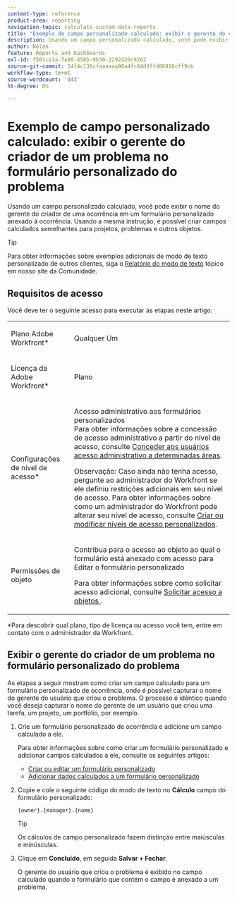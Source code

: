 ```yaml
---
content-type: reference
product-area: reporting
navigation-topic: calculate-custom-data-reports
title: "Exemplo de campo personalizado calculado: exibir o gerente do criador de um problema no formulário personalizado do problema"
description: Usando um campo personalizado calculado, você pode exibir o nome do gerente do criador de uma ocorrência em um formulário personalizado anexado à ocorrência. Usando a mesma instrução, é possível criar campos calculados semelhantes para projetos, problemas e outros objetos.
author: Nolan
feature: Reports and Dashboards
exl-id: f501ce1a-7a80-458b-9b30-2292426c9262
source-git-commit: 54f4c136cfaaaaaa90a4fc64d3ffd06816cff9cb
workflow-type: tm+mt
source-wordcount: '443'
ht-degree: 0%

---
```


# Exemplo de campo personalizado calculado: exibir o gerente do criador de um problema no formulário personalizado do problema

Usando um campo personalizado calculado, você pode exibir o nome do gerente do criador de uma ocorrência em um formulário personalizado anexado à ocorrência. Usando a mesma instrução, é possível criar campos calculados semelhantes para projetos, problemas e outros objetos.

>[!TIP]
>
>Para obter informações sobre exemplos adicionais de modo de texto personalizado de outros clientes, siga o [Relatório do modo de texto](https://one.workfront.com/s/topic/0TO0z000000cdHmGAI/text-mode-reporting?tabset-21363=3) tópico em nosso site da Comunidade.

## Requisitos de acesso

Você deve ter o seguinte acesso para executar as etapas neste artigo:

<table style="table-layout:auto"> 
 <col> 
 <col> 
 <tbody> 
  <tr> 
   <td> <p>Plano Adobe Workfront*</p> </td> 
   <td>Qualquer Um</td> 
  </tr> 
  <tr> 
   <td> <p>Licença da Adobe Workfront*</p> </td> 
   <td> <p>Plano </p> </td> 
  </tr> 
  <tr data-mc-conditions=""> 
   <td>Configurações de nível de acesso*</td> 
   <td> <p>Acesso administrativo aos formulários personalizados<br>Para obter informações sobre a concessão de acesso administrativo a partir do nível de acesso, consulte <a href="../../../administration-and-setup/add-users/configure-and-grant-access/grant-users-admin-access-certain-areas.md" class="MCXref xref">Conceder aos usuários acesso administrativo a determinadas áreas</a>.</p> <p>Observação: Caso ainda não tenha acesso, pergunte ao administrador do Workfront se ele definiu restrições adicionais em seu nível de acesso. Para obter informações sobre como um administrador do Workfront pode alterar seu nível de acesso, consulte <a href="../../../administration-and-setup/add-users/configure-and-grant-access/create-modify-access-levels.md" class="MCXref xref">Criar ou modificar níveis de acesso personalizados</a>.</p> </td> 
  </tr> 
  <tr data-mc-conditions=""> 
   <td> <p>Permissões de objeto</p> </td> 
   <td> <p>Contribua para o acesso ao objeto ao qual o formulário está anexado com acesso para Editar o formulário personalizado</p> <p>Para obter informações sobre como solicitar acesso adicional, consulte <a href="../../../workfront-basics/grant-and-request-access-to-objects/request-access.md" class="MCXref xref">Solicitar acesso a objetos </a>.</p> </td> 
  </tr> 
 </tbody> 
</table>

&#42;Para descobrir qual plano, tipo de licença ou acesso você tem, entre em contato com o administrador da Workfront.

## Exibir o gerente do criador de um problema no formulário personalizado do problema

As etapas a seguir mostram como criar um campo calculado para um formulário personalizado de ocorrência, onde é possível capturar o nome do gerente do usuário que criou o problema. O processo é idêntico quando você deseja capturar o nome do gerente de um usuário que criou uma tarefa, um projeto, um portfólio, por exemplo.

1. Crie um formulário personalizado de ocorrência e adicione um campo calculado a ele.

   Para obter informações sobre como criar um formulário personalizado e adicionar campos calculados a ele, consulte os seguintes artigos:

   * [Criar ou editar um formulário personalizado](../../../administration-and-setup/customize-workfront/create-manage-custom-forms/create-or-edit-a-custom-form.md)
   * [Adicionar dados calculados a um formulário personalizado](../../../administration-and-setup/customize-workfront/create-manage-custom-forms/add-calculated-data-to-custom-form.md)

1. Copie e cole o seguinte código do modo de texto no **Cálculo** campo do formulário personalizado:

   ```
   {owner}.{manager}.{name}
   ```

   >[!TIP]
   >
   >Os cálculos de campo personalizado fazem distinção entre maiúsculas e minúsculas.

1. Clique em **Concluído**, em seguida **Salvar + Fechar**.

   O gerente do usuário que criou o problema é exibido no campo calculado quando o formulário que contém o campo é anexado a um problema.
